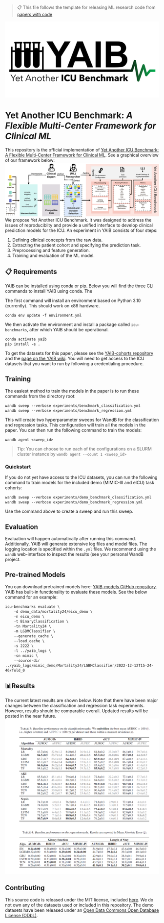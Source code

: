 > 📋 This file follows the template for releasing ML research code
> from [papers with code](https://github.com/paperswithcode/releasing-research-code)

![YAIB](docs/figures/yaib_logo.png)

# Yet Another ICU Benchmark: _A Flexible Multi-Center Framework for Clinical ML_

This repository is the official implementation of [Yet Another ICU Benchmark: A Flexible Multi-Center Framework for Clinical ML](https://arxiv.org/abs/2306.05109).
See a graphical overview of our framework below:
![yaib_flow](docs/figures/yaib_flow_combined.svg)
We propose Yet Another ICU Benchmark. It was designed to address the issues of reproduciblity and provide a unified interface to develop
clinical prediction models for the ICU. An experiment in YAIB consists of four steps: 
1) Defining clinical concepts from the raw data.
2) Extracting the patient cohort and specifying the prediction task.
3) Preprocessing and feature generation.
4) Training and evaluation of the ML model.

## 📋 Requirements

YAIB can be installed using conda or pip. Below you will find the three CLI commands to install YAIB using conda.
The

The first command will install an environment based on Python 3.10 (currently).
This should work on x86 hardware.

```
conda env update -f environment.yml
```

We then activate the environment and install a package called `icu-benchmarks`, after which YAIB should be operational.

```
conda activate yaib
pip install -e .
```

To get the datasets for this paper, please see the [YAIB-cohorts repository](https://github.com/rvandewater/YAIB-cohorts) and
the [page on the YAIB wiki](https://github.com/rvandewater/YAIB/wiki/Generating-Cohorts). You
will need to get access to the ICU datasets that you want to run by following a credentialing procedure.

## Training

The easiest method to train the models in the paper is to run these commands from the directory root:

```train
wandb sweep --verbose experiments/benchmark_classification.yml
wandb sweep --verbose experiments/benchmark_regression.yml
```

This will create two hyperparameter sweeps for WandB for the classification and regression tasks.
This configuration will train all the models in the paper. You can then run the following command to train the models:

```train
wandb agent <sweep_id>
```

> Tip: You can choose to run each of the configurations on a SLURM cluster instance by `wandb agent --count 1 <sweep_id>`

### Quickstart

If you do not yet have access to the ICU datasets, you can run the following command to train models for the included demo
(MIMIC-III and eICU) task
cohorts:

```train
wandb sweep --verbose experiments/demo_benchmark_classification.yml
wandb sweep --verbose experiments/demo_benchmark_regression.yml
```

Use the command above to create a sweep and run this sweep.

## Evaluation

Evaluation will happen automatically after running this command. Additionally, YAIB will generate extensive log files and
model files. The logging location is specified within the `.yml` files. We recommend using the `wandb` web-interface to inspect
the results (see your personal WandB project.

## Pre-trained Models

You can download pretrained models here: [YAIB-models GitHub repository](https://github.com/rvandewater/YAIB-models).
YAIB has built-in functionality to evaluate these models. See the below command for an example:

```
icu-benchmarks evaluate \
    -d demo_data/mortality24/eicu_demo \
    -n eicu_demo \
    -t BinaryClassification \
    -tn Mortality24 \
    -m LGBMClassifier \
    --generate_cache \
    --load_cache \
    -s 2222 \
    -l ../yaib_logs \
    -sn mimic \
    --source-dir ../yaib_logs/mimic_demo/Mortality24/LGBMClassifier/2022-12-12T15-24-46/fold_0
```

## 📊Results

The current latest results are shown below. Note that there have been major changes between the classification and regression
task experiments. However, results should be comparable overall. Updated results will be posted in the near future.
![Results](docs/figures/results_yaib.png)

## Contributing

This source code is released under the MIT license, included [here](LICENSE). We do not own any of the datasets used or
included in this repository. The demo datasets have been released under
an [Open Data Commons Open Database License (ODbL)](https://opendatacommons.org/licenses/odbl/1-0/).
